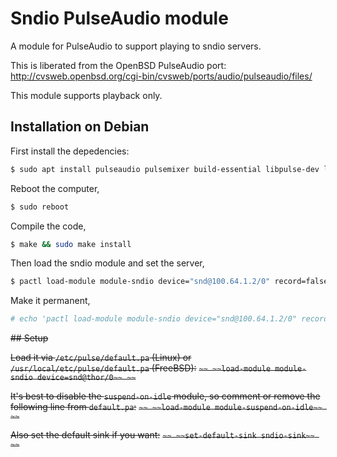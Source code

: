 # Sndio PulseAudio module

A module for PulseAudio to support playing to sndio servers.

This is liberated from the OpenBSD PulseAudio port:
http://cvsweb.openbsd.org/cgi-bin/cvsweb/ports/audio/pulseaudio/files/

This module supports playback only.

## Installation on Debian

First install the depedencies:

```bash
$ sudo apt install pulseaudio pulsemixer build-essential libpulse-dev libtool libltdl-dev libsndio-dev
```

Reboot the computer,

```bash
$ sudo reboot
```

Compile the code,

```bash
$ make && sudo make install
```

Then load the sndio module and set the server,

```bash
$ pactl load-module module-sndio device="snd@100.64.1.2/0" record=false playback=true
```

Make it permanent,

```bash
# echo 'pactl load-module module-sndio device="snd@100.64.1.2/0" record=false playback=true' >> /etc/profile
```


~~## Setup~~

~~Load it via `/etc/pulse/default.pa` (Linux) or `/usr/local/etc/pulse/default.pa` (FreeBSD):~~
~~```~~
~~load-module module-sndio device=snd@thor/0~~
~~```~~

~~It's best to disable the `suspend-on-idle` module, so comment or remove the following line from `default.pa`:~~
~~```~~
~~load-module module-suspend-on-idle~~
~~```~~

~~Also set the default sink if you want:~~
~~```~~
~~set-default-sink sndio-sink~~
~~```~~
